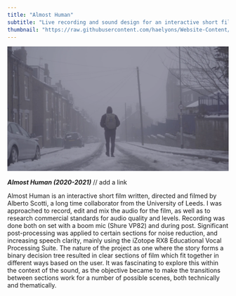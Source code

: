 ```yaml
---
title: "Almost Human"
subtitle: "Live recording and sound design for an interactive short film"
thumbnail: "https://raw.githubusercontent.com/haelyons/Website-Content/master/Screenshot%202021-09-02%20at%2015.21.07.png"
---
```


![](https://raw.githubusercontent.com/haelyons/Website-Content/master/Screenshot%202021-09-02%20at%2015.21.07.png)

_**Almost Human (2020-2021)**_ // add a link

Almost Human is an interactive short film written, directed and filmed by Alberto Scotti,
a long time collaborator from the University of Leeds. I was approached to record, edit
and mix the audio for the film, as well as to research commercial standards for audio quality and levels. Recording was done both on set with a boom mic (Shure VP82) and during post. Significant post-processing was applied to certain sections for noise reduction, and increasing speech clarity, mainly using the iZotope RX8 Educational Vocal Processing Suite. The nature of the project as one where the story forms a binary decision tree resulted in clear sections of film which fit together in different ways based on the user. It was fascinating to explore this within the context of the sound, as the objective became to make the transitions between sections work for a number of possible scenes, both technically and thematically. 
